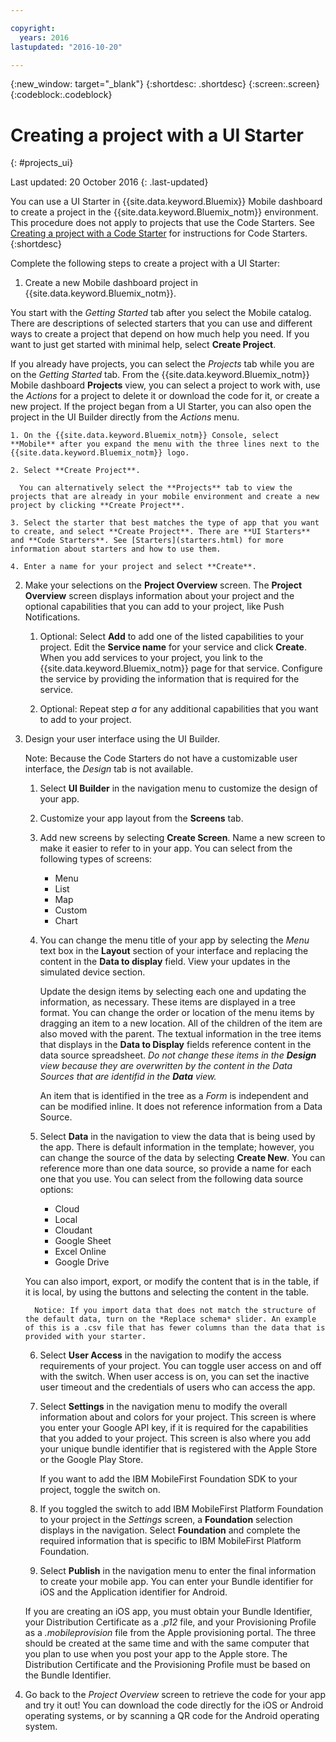 ```yaml
---

copyright:
  years: 2016
lastupdated: "2016-10-20"

---
```

{:new_window: target="_blank"}
{:shortdesc: .shortdesc}
{:screen:.screen}
{:codeblock:.codeblock}

# Creating a project with a UI Starter
{: #projects_ui}

Last updated: 20 October 2016
{: .last-updated}

You can use a UI Starter in {{site.data.keyword.Bluemix}} Mobile dashboard to create a project in the {{site.data.keyword.Bluemix_notm}} environment. This procedure does not apply to projects that use the Code Starters. See [Creating a project with a Code Starter](projects_code.html) for instructions for Code Starters.
{:shortdesc}

Complete the following steps to create a project with a UI Starter:

1. Create a new Mobile dashboard project in {{site.data.keyword.Bluemix_notm}}.

 You start with the *Getting Started* tab after you select the Mobile catalog. There are descriptions of selected starters that you can use and different ways to create a project that depend on how much help you need. If you want to just get started with minimal help, select **Create Project**.

 If you already have projects, you can select the *Projects* tab while you are on the *Getting Started* tab. From the {{site.data.keyword.Bluemix_notm}} Mobile dashboard **Projects** view, you can select a project to work with, use the *Actions* for a project to delete it or download the code for it, or create a new project. If the project began from a UI Starter, you can also open the project in the UI Builder directly from the *Actions* menu. 

	1. On the {{site.data.keyword.Bluemix_notm}} Console, select **Mobile** after you expand the menu with the three lines next to the {{site.data.keyword.Bluemix_notm}} logo. 
	
	2. Select **Create Project**. 

	  You can alternatively select the **Projects** tab to view the projects that are already in your mobile environment and create a new project by clicking **Create Project**. 

	3. Select the starter that best matches the type of app that you want to create, and select **Create Project**. There are **UI Starters** and **Code Starters**. See [Starters](starters.html) for more information about starters and how to use them. 
	
	4. Enter a name for your project and select **Create**.
	
2. Make your selections on the **Project Overview** screen.  The **Project Overview** screen displays information about your project and the optional capabilities that you can add to your project, like Push Notifications.  

	1. Optional: Select **Add** to add one of the listed capabilities to your project. Edit the **Service name** for your service and click **Create**. When you add services to your project, you link to the {{site.data.keyword.Bluemix_notm}} page for that service. Configure the service by providing the information that is required for the service.
	
	2. Optional: Repeat step *a* for any additional capabilities that you want to add to your project. 

3. Design your user interface using the UI Builder.

   Note: Because the Code Starters do not have a customizable user interface, the *Design* tab is not available.

    1. Select **UI Builder** in the navigation menu to customize the design of your app.<!--Most of the design screens have sections that begin with a navigation on the left of the screen, and the sections more specific as it moves to the right side preview of your app. Note: Not all design screens in the starters have the same sections.--> 
	
	2. Customize your app layout from the **Screens** tab.
	
	3. Add new screens by selecting **Create Screen**. Name a new screen to make it easier to refer to in your app. You can select from the following types of screens: 
	    * Menu
		* List
		* Map
		* Custom 
		* Chart
		
	4. You can change the menu title of your app by selecting the *Menu* text box in the **Layout** section of your interface and replacing the content in the **Data to display** field. View your updates in the simulated device section.
	
		Update the design items by selecting each one and updating the information, as necessary. These items are displayed in a tree format. You can change the order or location of the menu items by dragging an item to a new location. All of the children of the item are also moved with the parent. The textual information in the tree items that displays in the **Data to Display** fields reference content in the data source spreadsheet. *Do not change these items in the **Design** view because they are overwritten by the content in the Data Sources that are identifid in the **Data** view.* 
		
		An item that is identified in the tree as a *Form* is independent and can be modified inline. It does not reference information from a Data Source.
	
	5. Select **Data** in the navigation to view the data that is being used by the app. There is default information in the template; however, you can change the source of the data by selecting **Create New**. You can reference more than one data source, so provide a name for each one that you use. You can select from the following data source options:
		* Cloud
		* Local
		* Cloudant
		* Google Sheet
		* Excel Online
		* Google Drive
	
	You can also import, export, or modify the content that is in the table, if it is local, by using the buttons and selecting the content in the table.
	     
		 Notice: If you import data that does not match the structure of the default data, turn on the *Replace schema* slider. An example of this is a .csv file that has fewer columns than the data that is provided with your starter.
		 
	6. Select **User Access** in the navigation to modify the access requirements of your project. You can toggle user access on and off with the switch. When user access is on, you can set the inactive user timeout and the credentials of users who can access the app.
	
	7. Select **Settings** in the navigation menu to modify the overall information about and colors for your project. This screen is where you enter your Google API key, if it is required for the capabilities that you added to your project. This screen is also where you add your unique bundle identifier that is registered with the Apple Store or the Google Play Store.
	
		If you want to add the IBM MobileFirst Foundation SDK to your project, toggle the switch on.
		
	8. If you toggled the switch to add IBM MobileFirst Platform Foundation to your project in the *Settings* screen, a **Foundation** selection displays in the navigation. Select **Foundation** and complete the required information that is specific to IBM MobileFirst Platform Foundation.
	
	9. Select **Publish** in the navigation menu to enter the final information to create your mobile app. You can enter your Bundle identifier for iOS and the Application identifier for Android.
	
	If you are creating an iOS app, you must obtain your Bundle Identifier, your Distribution Certificate as a *.p12* file, and your Provisioning Profile as a *.mobileprovision* file from the Apple provisioning portal. The three should be created at the same time and with the same computer that you plan to use when you post your app to the Apple store. The Distribution Certificate and the Provisioning Profile must be based on the Bundle Identifier. 	

4.  Go back to the *Project Overview* screen to retrieve the code for your app and try it out! You can download the code directly for the iOS or Android operating systems, or by scanning a QR code for the Android operating system. 


